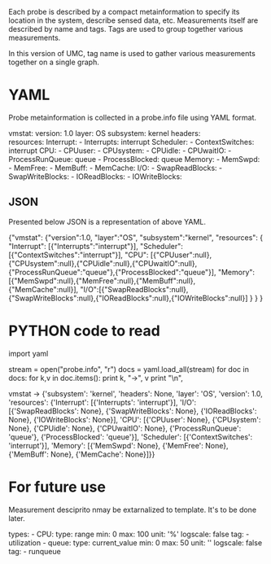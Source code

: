 
Each probe is described by a compact metainformation to specify its location in the system, describe sensed data, etc. Measurements itself are described by name and tags. Tags are used to group together various measurements.

In this version of UMC, tag name is used to gather various measurements together on a single graph.


# YAML
Probe metainformation is collected in a probe.info file using YAML format.

vmstat:
    version:    1.0
    layer:      OS
    subsystem:  kernel
    headers:    
    resources:
        Interrupt:
            - Interrupts: interrupt
        Scheduler:
            - ContextSwitches: interrupt
        CPU:
            - CPUuser: 
            - CPUsystem: 
            - CPUidle: 
            - CPUwaitIO: 
            - ProcessRunQueue: queue
            - ProcessBlocked: queue
        Memory:
            - MemSwpd: 
            - MemFree: 
            - MemBuff: 
            - MemCache: 
        I/O:
            - SwapReadBlocks:
            - SwapWriteBlocks:
            - IOReadBlocks:
            - IOWriteBlocks:


## JSON
Presented below JSON is a representation of above YAML.

{"vmstat":
    {"version":1.0,
    "layer":"OS",
    "subsystem":"kernel",
    "resources": {
        "Interrupt":
            [{"Interrupts":"interrupt"}],
        "Scheduler":
            [{"ContextSwitches":"interrupt"}],
        "CPU":
            [{"CPUuser":null},{"CPUsystem":null},{"CPUidle":null},{"CPUwaitIO":null},{"ProcessRunQueue":"queue"},{"ProcessBlocked":"queue"}],
        "Memory":
            [{"MemSwpd":null},{"MemFree":null},{"MemBuff":null},{"MemCache":null}],
        "I/O":[{"SwapReadBlocks":null},{"SwapWriteBlocks":null},{"IOReadBlocks":null},{"IOWriteBlocks":null}]
        }
    }
}

# PYTHON code to read

import yaml

stream = open("probe.info", "r")
docs = yaml.load_all(stream)
for doc in docs:
    for k,v in doc.items():
        print k, "->", v
    print "\n",


vmstat -> {'subsystem': 'kernel', 'headers': None, 'layer': 'OS', 'version': 1.0, 'resources': {'Interrupt': [{'Interrupts': 'interrupt'}], 'I/O': [{'SwapReadBlocks': None}, {'SwapWriteBlocks': None}, {'IOReadBlocks': None}, {'IOWriteBlocks': None}], 'CPU': [{'CPUuser': None}, {'CPUsystem': None}, {'CPUidle': None}, {'CPUwaitIO': None}, {'ProcessRunQueue': 'queue'}, {'ProcessBlocked': 'queue'}], 'Scheduler': [{'ContextSwitches': 'interrupt'}], 'Memory': [{'MemSwpd': None}, {'MemFree': None}, {'MemBuff': None}, {'MemCache': None}]}}



# For future use
Measurement desciprito nmay be extarnalized to template. It's to be done later.

types:
    - CPU:
        type: 		range
        min:		0
        max:		100
        unit:		'%'
        logscale:	false
        tag:
            - utilization
    - queue:
        type: 		current_value
        min:		0
        max:		50
        unit:		''
        logscale:	false
        tag:
          - runqueue